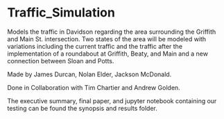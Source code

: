# Traffic_Simulation
 Models the traffic in Davidson regarding the area surrounding the Griffith and Main St. intersection.
 Two states of the area will be modeled with variations including the current traffic and the 
 traffic after the implementation of a roundabout at Griffith, Beaty, and Main and a new connection between Sloan and Potts.
 
 Made by James Durcan, Nolan Elder, Jackson McDonald.
 
 Done in Collaboration with Tim Chartier and Andrew Golden.
 
 The executive summary, final paper, and jupyter notebook containing our testing can be found the synopsis and results folder.